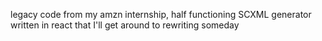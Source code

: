 legacy code from my amzn internship, half functioning SCXML generator written in react that I'll get around to rewriting someday
